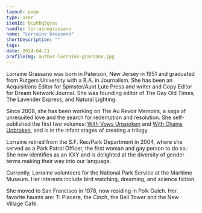 ```yaml
---
layout: page
type: user
itemId: bcphbq3gras
handle: lorrainegrassano
name: "Lorraine Grassano"
shortDescription: ""
tags:
date: 2024-04-21
profileImg: author-lorraine-grassano.jpg
---
```


Lorraine Grassano was born in Paterson, New Jersey in 1951 and graduated from Rutgers University with a B.A. in Journalism. She has been an Acquisitions Editor for Spinster/Aunt Lute Press and writer and Copy Editor for Dream Network Journal. She was founding editor of The Gay Old Times, The Lavender Express, and Natural Lighting.

Since 2008, she has been working on The Au Revoir Memoirs, a saga of unrequited love and the search for redemption and resolution. She self-published the first two volumes: [With Vows Unspoken](https://www.amazon.com/Vows-Unspoken-Revoir-Memoirs-Book-ebook/dp/B07CNN857P/) and [With Chains Unbroken](https://www.amazon.com/Chains-Unbroken-Revoir-Memoirs-Book-ebook/dp/B078CXDVPC/), and is in the infant stages of creating a trilogy.

Lorraine retired from the S.F. Rec/Park Department in 2004, where she served as a Park Patrol Officer, the first woman and gay person to do so. She now identifies as an XXY and is delighted at the diversity of gender terms making their way into our language.

Currently, Lorraine volunteers for the National Park Service at the Maritime Museum. Her interests include bird watching, dreaming, and science fiction.

She moved to San Francisco in 1978, now residing in Polk Gulch. Her favorite haunts are: Ti Piacera, the Cinch, the Bell Tower and the New Village Café.
